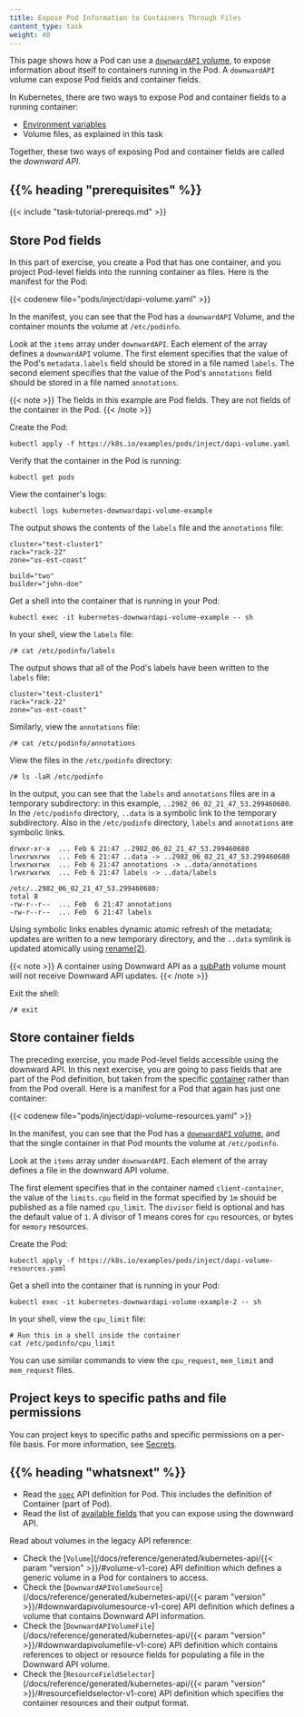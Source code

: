 ```yaml
---
title: Expose Pod Information to Containers Through Files
content_type: task
weight: 40
---
```


<!-- overview -->

This page shows how a Pod can use a
[`downwardAPI` volume](/docs/concepts/storage/volumes/#downwardapi),
to expose information about itself to containers running in the Pod.
A `downwardAPI` volume can expose Pod fields and container fields.

In Kubernetes, there are two ways to expose Pod and container fields to a running container:

- [Environment variables](/docs/tasks/inject-data-application/environment-variable-expose-pod-information/)
- Volume files, as explained in this task

Together, these two ways of exposing Pod and container fields are called the
_downward API_.

## {{% heading "prerequisites" %}}

{{< include "task-tutorial-prereqs.md" >}}

<!-- steps -->

## Store Pod fields

In this part of exercise, you create a Pod that has one container, and you
project Pod-level fields into the running container as files.
Here is the manifest for the Pod:

{{< codenew file="pods/inject/dapi-volume.yaml" >}}

In the manifest, you can see that the Pod has a `downwardAPI` Volume,
and the container mounts the volume at `/etc/podinfo`.

Look at the `items` array under `downwardAPI`. Each element of the array
defines a `downwardAPI` volume.
The first element specifies that the value of the Pod's
`metadata.labels` field should be stored in a file named `labels`.
The second element specifies that the value of the Pod's `annotations`
field should be stored in a file named `annotations`.

{{< note >}}
The fields in this example are Pod fields. They are not
fields of the container in the Pod.
{{< /note >}}

Create the Pod:

```shell
kubectl apply -f https://k8s.io/examples/pods/inject/dapi-volume.yaml
```

Verify that the container in the Pod is running:

```shell
kubectl get pods
```

View the container's logs:

```shell
kubectl logs kubernetes-downwardapi-volume-example
```

The output shows the contents of the `labels` file and the `annotations` file:

```
cluster="test-cluster1"
rack="rack-22"
zone="us-est-coast"

build="two"
builder="john-doe"
```

Get a shell into the container that is running in your Pod:

```shell
kubectl exec -it kubernetes-downwardapi-volume-example -- sh
```

In your shell, view the `labels` file:

```shell
/# cat /etc/podinfo/labels
```

The output shows that all of the Pod's labels have been written
to the `labels` file:

```shell
cluster="test-cluster1"
rack="rack-22"
zone="us-est-coast"
```

Similarly, view the `annotations` file:

```shell
/# cat /etc/podinfo/annotations
```

View the files in the `/etc/podinfo` directory:

```shell
/# ls -laR /etc/podinfo
```

In the output, you can see that the `labels` and `annotations` files
are in a temporary subdirectory: in this example,
`..2982_06_02_21_47_53.299460680`. In the `/etc/podinfo` directory, `..data` is
a symbolic link to the temporary subdirectory. Also in the `/etc/podinfo` directory,
`labels` and `annotations` are symbolic links.

```
drwxr-xr-x  ... Feb 6 21:47 ..2982_06_02_21_47_53.299460680
lrwxrwxrwx  ... Feb 6 21:47 ..data -> ..2982_06_02_21_47_53.299460680
lrwxrwxrwx  ... Feb 6 21:47 annotations -> ..data/annotations
lrwxrwxrwx  ... Feb 6 21:47 labels -> ..data/labels

/etc/..2982_06_02_21_47_53.299460680:
total 8
-rw-r--r--  ... Feb  6 21:47 annotations
-rw-r--r--  ... Feb  6 21:47 labels
```

Using symbolic links enables dynamic atomic refresh of the metadata; updates are
written to a new temporary directory, and the `..data` symlink is updated
atomically using [rename(2)](http://man7.org/linux/man-pages/man2/rename.2.html).

{{< note >}}
A container using Downward API as a
[subPath](/docs/concepts/storage/volumes/#using-subpath) volume mount will not
receive Downward API updates.
{{< /note >}}

Exit the shell:

```shell
/# exit
```

## Store container fields

The preceding exercise, you made Pod-level fields accessible using the
downward API.
In this next exercise, you are going to pass fields that are part of the Pod
definition, but taken from the specific
[container](/docs/reference/kubernetes-api/workload-resources/pod-v1/#Container)
rather than from the Pod overall. Here is a manifest for a Pod that again has
just one container:

{{< codenew file="pods/inject/dapi-volume-resources.yaml" >}}

In the manifest, you can see that the Pod has a
[`downwardAPI` volume](/docs/concepts/storage/volumes/#downwardapi),
and that the single container in that Pod mounts the volume at `/etc/podinfo`.

Look at the `items` array under `downwardAPI`. Each element of the array
defines a file in the downward API volume.

The first element specifies that in the container named `client-container`,
the value of the `limits.cpu` field in the format specified by `1m` should be
published as a file named `cpu_limit`. The `divisor` field is optional and has the
default value of `1`. A divisor of 1 means cores for `cpu` resources, or
bytes for `memory` resources.

Create the Pod:

```shell
kubectl apply -f https://k8s.io/examples/pods/inject/dapi-volume-resources.yaml
```

Get a shell into the container that is running in your Pod:

```shell
kubectl exec -it kubernetes-downwardapi-volume-example-2 -- sh
```

In your shell, view the `cpu_limit` file:

```shell
# Run this in a shell inside the container
cat /etc/podinfo/cpu_limit
```

You can use similar commands to view the `cpu_request`, `mem_limit` and
`mem_request` files.

<!-- discussion -->

## Project keys to specific paths and file permissions

You can project keys to specific paths and specific permissions on a per-file
basis. For more information, see
[Secrets](/docs/concepts/configuration/secret/).

## {{% heading "whatsnext" %}}

- Read the [`spec`](/docs/reference/kubernetes-api/workload-resources/pod-v1/#PodSpec)
  API definition for Pod. This includes the definition of Container (part of Pod).
- Read the list of [available fields](/docs/concepts/workloads/pods/downward-api/#available-fields) that you
  can expose using the downward API.

Read about volumes in the legacy API reference:

- Check the [`Volume`](/docs/reference/generated/kubernetes-api/{{< param "version" >}}/#volume-v1-core)
  API definition which defines a generic volume in a Pod for containers to access.
- Check the [`DownwardAPIVolumeSource`](/docs/reference/generated/kubernetes-api/{{< param "version" >}}/#downwardapivolumesource-v1-core)
  API definition which defines a volume that contains Downward API information.
- Check the [`DownwardAPIVolumeFile`](/docs/reference/generated/kubernetes-api/{{< param "version" >}}/#downwardapivolumefile-v1-core)
  API definition which contains references to object or resource fields for
  populating a file in the Downward API volume.
- Check the [`ResourceFieldSelector`](/docs/reference/generated/kubernetes-api/{{< param "version" >}}/#resourcefieldselector-v1-core)
  API definition which specifies the container resources and their output format.
